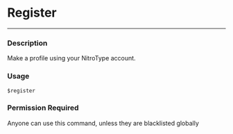 # Register
---
### Description
Make a profile using your NitroType account.
### Usage
```
$register
```
### Permission Required
Anyone can use this command, unless they are blacklisted globally


